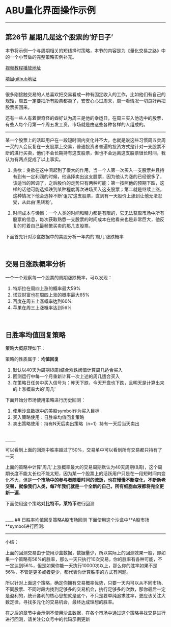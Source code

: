 
# ABU量化界面操作示例 


-----------------

## 第26节 星期几是这个股票的‘好日子’

本节将示例一个与周期相关的短线择时策略，本节的内容是为《量化交易之路》中的一个小节做的完整策略实例补充。


[视频教程播放地址](https://v.qq.com/x/page/l0556oqgemk.html)


[项目github地址](https://github.com/bbfamily/abu)

------------------------------------------

很多刚接触交易的人总喜欢把交易看成一种有固定收入的工作，比如他们有自己的规矩，周五一定要把所有股票都卖了，安安心心过周末，周一看情况一切良好再把股票买回来。

还有一些人有着很奇怪的癖好认为周三是他的幸运日，在周三买入他选中的股票，有些人每个月第一个周五发工资，市场就是由这些各种各样的人组成的。

------------------------------------------

某一个股票上的活跃用户在一段短时间内变化并不大，也就是说这些习惯周五卖周一买的人会反复在一支股票上交易，普通投资者普遍的投资方式是针对一支股票不断的进行买卖，他们不会长期持有这支股票，但也不会远离这支股票很长时间，我认为有两点促成了以上事实。

1. 贪欲：贪欲在这中间起到了很大的作用，当一个人第一次买入一支股票并且持有到有一定利润的时候，他选择卖出这支股票，因为他认为涨的已经很多了，该适当的回调了，之后股价的走势只有两种可能：第一按照他的预期下跌，这样的话他可能选择跌到某种程度再次进场买入这支股票；第二就是继续上涨，这种情况下他会选择不断‘诅咒’这支股票，直到有一天股价上涨到让他无法忍受，从此由‘黑转粉’。 

2. 时间成本与懒惰：一个人类的时间和精力都是有限的，它无法获取市场中所有股票的信息，每次获取熟悉一支股票的时间成本在他看来也是非常巨大，他反复的盯着自己最频繁买卖的那几支股票。

下面首先针对沙盒数据中的美股分析一年内的‘周几'涨跌概率

<br />

## 交易日涨跌概率分析

一个一个观察每一个股票的周期涨跌概率，可以发现：

1. 特斯拉在周四上涨的概率最大59%
2. 诺亚财富也在周四上涨的概率最大65%
3. 百度在周五上涨概率达到60%
4. 苹果在周三上涨概率达到56%

<br />

## 日胜率均值回复策略

策略大概原理如下：

策略的性质属于：**均值回复**

1. 默认以40天为周期(8周)结合涨跌阀值计算周几适合买入
2. 回测运行中每一个月重新计算一次上述的周几适合买入
3. 在策略日任务中买入信号为：昨天下跌，今天开盘也下跌，且明天是计算出来的上涨概率大的'周几'

下面开始分市场使用策略进行历史回测：

1. 使用沙盒数据中的美股symbol作为买入目标
2. 买入策略使用：日胜率均值回复策略
3. 卖出策略使用：持有N天后卖出策略（n=1）持有一天后当天卖出

<br />
_____

可以看到上面的回测中胜率超过了50%，交易单中可以看到所有交易都只持有了一天

上面的策略中计算'周几'上涨概率最大的交易周期默认为40天周期(8周)，这个周期长度不能太长也不能太短，因为某一个股票上的活跃用户只是在一段短时间内变化不大，但是**一个市场中的参与者随着时间的流逝，也在慢慢不断变化，不断新老交替，就像我们人类，每7年我们就是一个全新的自己，所有细胞血液都将完全更新一遍**。

下面使用这个策略对**比特币，莱特币**进行回测

<br />
____
## 日胜率均值回复策略A股市场回测
下面使用这个沙盒中**A股市场**symbol进行回测:
<br />

____

小结：

上面的回测交易由于使用沙盒数据，数据量少，所以实际上的回测效果一般，即如果一个策略有56%的胜率，那么一天只执行10次交易，你的胜率有各种可能，不一定达到56%，但是如果你能一天执行10000次以上，那么你的胜率如果不是56%，不管是更多或者更少，都代表你计算胜率的方式有问题。

所以针对上面这个策略，确定你拥有交易概率优势，只要一天内可以从不同市场、不同股票、不同时段内找到足够多的交易机会，执行足够多的次数，那你最后一定是盈利的，统计套利的核心思想就是这个，不只是要单纯追求胜率，更应该关注大数定律，寻找多元化的交易机会，最终达成理想的胜率。

在之后的章节中会示例不使用沙盒数据，在各个市场中通过这个策略寻找交易进行进行回测，请关注公众号中的代码示例更新

<br />
<br />
<br />
